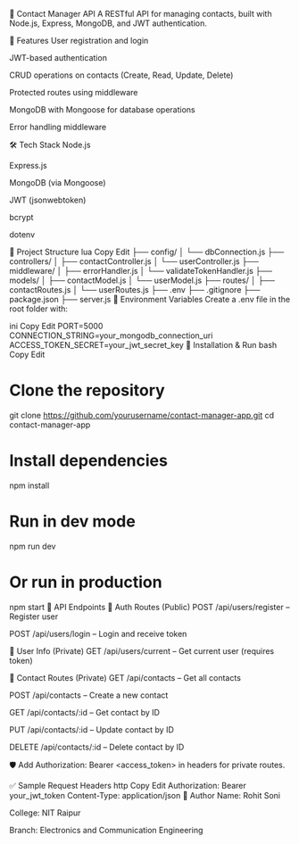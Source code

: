 📇 Contact Manager API
A RESTful API for managing contacts, built with Node.js, Express, MongoDB, and JWT authentication.

🚀 Features
User registration and login

JWT-based authentication

CRUD operations on contacts (Create, Read, Update, Delete)

Protected routes using middleware

MongoDB with Mongoose for database operations

Error handling middleware

🛠 Tech Stack
Node.js

Express.js

MongoDB (via Mongoose)

JWT (jsonwebtoken)

bcrypt

dotenv

📁 Project Structure
lua
Copy
Edit
├── config/
│   └── dbConnection.js
├── controllers/
│   ├── contactController.js
│   └── userController.js
├── middleware/
│   ├── errorHandler.js
│   └── validateTokenHandler.js
├── models/
│   ├── contactModel.js
│   └── userModel.js
├── routes/
│   ├── contactRoutes.js
│   └── userRoutes.js
├── .env
├── .gitignore
├── package.json
├── server.js
🔐 Environment Variables
Create a .env file in the root folder with:

ini
Copy
Edit
PORT=5000
CONNECTION_STRING=your_mongodb_connection_uri
ACCESS_TOKEN_SECRET=your_jwt_secret_key
🚦 Installation & Run
bash
Copy
Edit
# Clone the repository
git clone https://github.com/yourusername/contact-manager-app.git
cd contact-manager-app

# Install dependencies
npm install

# Run in dev mode
npm run dev

# Or run in production
npm start
📮 API Endpoints
🔑 Auth Routes (Public)
POST /api/users/register – Register user

POST /api/users/login – Login and receive token

👤 User Info (Private)
GET /api/users/current – Get current user (requires token)

📇 Contact Routes (Private)
GET /api/contacts – Get all contacts

POST /api/contacts – Create a new contact

GET /api/contacts/:id – Get contact by ID

PUT /api/contacts/:id – Update contact by ID

DELETE /api/contacts/:id – Delete contact by ID

🛡 Add Authorization: Bearer <access_token> in headers for private routes.

✅ Sample Request Headers
http
Copy
Edit
Authorization: Bearer your_jwt_token
Content-Type: application/json
👤 Author
Name: Rohit Soni

College: NIT Raipur

Branch: Electronics and Communication Engineering
